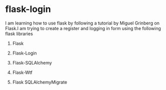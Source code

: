 # flask-login

I am learning how to use flask by following a tutorial by Miguel Grinberg on Flask.I am trying to create a register and logging in  form using the following flask libraries

1. Flask

2. Flask-Login

3. Flask-SQLAlchemy

4. Flask-Wtf

5. Flask SQLAlchemyMigrate
